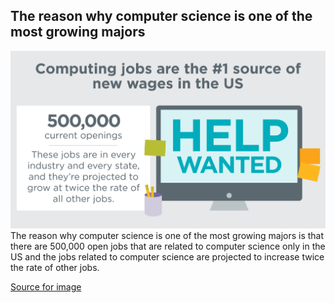 ## The reason why computer science is one of the most growing majors
![stats_image](https://github.com/jeed123456789/first_assignment/blob/master/Slide6_Computing_Jobs.png)
The reason why computer science is one of the most growing majors is that there are 500,000 open jobs that are related to computer science only in the US and the jobs related to computer science are projected to increase twice the rate of other jobs.

[Source for image](https://code.org/promote)
